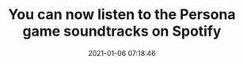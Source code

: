 ---
date: 2021-01-06 07:18:46
link:
  source: pocket
  source_url: https://getpocket.com
  text: You can now listen to the Persona game soundtracks on Spotify
  url: https://www.engadget.com/spotify-persona-5-4-3-fes-2-pq-dancing-arena-soundtracks-104349652.html
source: pocket
syndicated:
- type: pocket
  url: https://www.engadget.com/spotify-persona-5-4-3-fes-2-pq-dancing-arena-soundtracks-104349652.html
- type: mastodon
  url: https://mastodon.technology/users/roytang/statuses/105507561300439243
- type: twitter
  url: https://twitter.com/roytang/statuses/1346718235584958464/
title: You can now listen to the Persona game soundtracks on Spotify
---